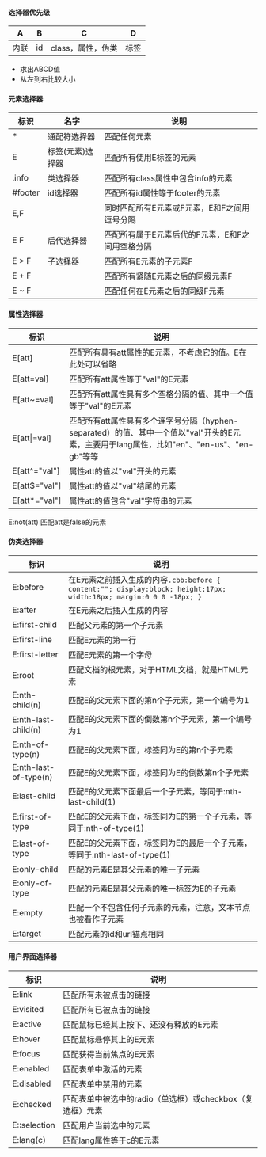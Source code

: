 #### 选择器优先级
A | B | C | D 
--- | --- | --- | ---
内联 | id | class，属性，伪类 | 标签
- 求出ABCD值
- 从左到右比较大小

#### 元素选择器
标识  | 名字 | 说明 
----  | ---- | --- 
*  | 通配符选择器 | 匹配任何元素 
E | 标签(元素)选择器 | 匹配所有使用E标签的元素 
.info| 类选择器 | 匹配所有class属性中包含info的元素
#footer |	 id选择器 | 匹配所有id属性等于footer的元素
E,F	| | 同时匹配所有E元素或F元素，E和F之间用逗号分隔
E F |	后代选择器 | 匹配所有属于E元素后代的F元素，E和F之间用空格分隔
E > F |	子选择器 | 匹配所有E元素的子元素F
E + F |	| 匹配所有紧随E元素之后的同级元素F
E ~ F	| | 匹配任何在E元素之后的同级F元素

#### 属性选择器
标识  | 说明 
------------- | --- 
E[att] | 匹配所有具有att属性的E元素，不考虑它的值。E在此处可以省略
E[att=val] |	匹配所有att属性等于"val"的E元素
E[att~=val]	| 匹配所有att属性具有多个空格分隔的值、其中一个值等于"val"的E元素
E[att\|=val] |	匹配所有att属性具有多个连字号分隔（hyphen-separated）的值、其中一个值以"val"开头的E元素，主要用于lang属性，比如"en"、"en-us"、"en-gb"等等
E[att^="val"] |	属性att的值以"val"开头的元素
E[att$="val"] |	属性att的值以"val"结尾的元素
E[att*="val"] |	属性att的值包含"val"字符串的元素
E:not(att)	匹配att是false的元素

#### 伪类选择器
标识  | 说明 
------------- | --- 
E:before | 在E元素之前插入生成的内容```.cbb:before { content:""; display:block; height:17px; width:18px; margin:0 0 0 -18px; }```
E:after |	在E元素之后插入生成的内容
E:first-child |	匹配父元素的第一个子元素
E:first-line |	匹配E元素的第一行
E:first-letter |	匹配E元素的第一个字母
E:root |匹配文档的根元素，对于HTML文档，就是HTML元素
E:nth-child(n) |	匹配E的父元素下面的第n个子元素，第一个编号为1
E:nth-last-child(n) |	匹配E的父元素下面的倒数第n个子元素，第一个编号为1
E:nth-of-type(n) |	匹配E的父元素下面，标签同为E的第n个子元素
E:nth-last-of-type(n) |	匹配E的父元素下面，标签同为E的倒数第n个子元素
E:last-child |匹配E的父元素下面最后一个子元素，等同于:nth-last-child(1)
E:first-of-type |	匹配E的父元素下面，标签同为E的第一个子元素，等同于:nth-of-type(1)
E:last-of-type | 匹配E的父元素下面，标签同为E的最后一个子元素，等同于:nth-last-of-type(1)
E:only-child |	匹配的元素E是其父元素的唯一子元素
E:only-of-type |	匹配的元素E是其父元素的唯一标签为E的子元素
E:empty |	匹配一个不包含任何子元素的元素，注意，文本节点也被看作子元素
E:target |	匹配元素的id和url锚点相同

#### 用户界面选择器
标识  | 说明 
------------- | --- 
E:link |	匹配所有未被点击的链接
E:visited |	匹配所有已被点击的链接
E:active |	匹配鼠标已经其上按下、还没有释放的E元素
E:hover |	匹配鼠标悬停其上的E元素
E:focus |	匹配获得当前焦点的E元素
E:enabled |	匹配表单中激活的元素
E:disabled |	匹配表单中禁用的元素
E:checked |	匹配表单中被选中的radio（单选框）或checkbox（复选框）元素
E::selection |	匹配用户当前选中的元素
E:lang(c)	| 匹配lang属性等于c的E元素